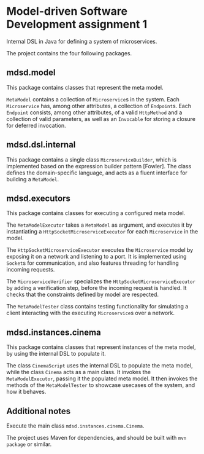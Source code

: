 # Model-driven Software Development assignment 1
Internal DSL in Java for defining a system of microservices.

The project contains the four following packages.
## mdsd.model
This package contains classes that represent the meta model.

`MetaModel` contains a collection of `Microservice`s in the system. Each `Microservice` has, among other attributes, a collection of `Endpoint`s. Each `Endpoint` consists, among other attributes, of a valid `HttpMethod` and a collection of valid parameters, as well as an `Invocable` for storing a closure for deferred invocation.

## mdsd.dsl.internal
This package contains a single class `MicroserviceBuilder`, which is implemented based on the expression builder pattern [Fowler]. The class defines the domain-specific language, and acts as a fluent interface for building a `MetaModel`.

## mdsd.executors
This package contains classes for executing a configured meta model.

The `MetaModelExecutor` takes a `MetaModel` as argument, and executes it by instantiating a `HttpSocketMicroserviceExecutor` for each `Microservice` in the model.

The `HttpSocketMicroserviceExecutor` executes the `Microservice` model by exposing it on a network and listening to a port. It is implemented using `Socket`s for communication, and also features threading for handling incoming requests.

The `MicroserviceVerifier` specializes the `HttpSocketMicroserviceExecutor` by adding a verification step, before the incoming request is handled. It checks that the constraints defined by model are respected.

The `MetaModelTester` class contains testing functionality for simulating a client interacting with the executing `Microservice`s over a network.

## mdsd.instances.cinema
This package contains classes that represent instances of the meta model, by using the internal DSL to populate it.

The class `CinemaScript` uses the internal DSL to populate the meta model, while the class `Cinema` acts as a main class. It invokes the `MetaModelExecutor`, passing it the populated meta model. It then invokes the methods of the `MetaModelTester` to showcase usecases of the system, and how it behaves.

## Additional notes
Execute the main class `mdsd.instances.cinema.Cinema`.

The project uses Maven for dependencies, and should be built with `mvn package` or similar.
